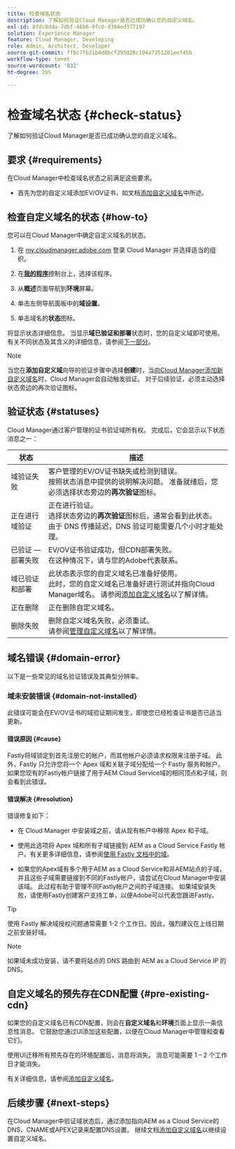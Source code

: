 ```yaml
---
title: 检查域名状态
description: 了解如何验证Cloud Manager是否已成功确认您的自定义域名。
exl-id: 8fdc8dda-7dbf-46b6-9fc6-d304ed377197
solution: Experience Manager
feature: Cloud Manager, Developing
role: Admin, Architect, Developer
source-git-commit: ff8c7fb21b4d8bcf395d28c194a7351281eef45b
workflow-type: tm+mt
source-wordcount: '832'
ht-degree: 26%

---
```



# 检查域名状态 {#check-status}

了解如何验证Cloud Manager是否已成功确认您的自定义域名。

## 要求 {#requirements}

在Cloud Manager中检查域名状态之前满足这些要求。

* 首先为您的自定义域添加EV/OV证书，如文档[添加自定义域名](/help/implementing/cloud-manager/custom-domain-names/add-custom-domain-name.md)中所述。

## 检查自定义域名的状态 {#how-to}

您可以在Cloud Manager中确定自定义域名的状态。

1. 在 [my.cloudmanager.adobe.com](https://my.cloudmanager.adobe.com/) 登录 Cloud Manager 并选择适当的组织。

1. 在&#x200B;**[我的程序](/help/implementing/cloud-manager/navigation.md#my-programs)**&#x200B;控制台上，选择该程序。

1. 从&#x200B;**概述**&#x200B;页面导航到&#x200B;**环境**&#x200B;屏幕。

1. 单击左侧导航面板中的&#x200B;**域设置**。

1. 单击域名的&#x200B;**状态**&#x200B;图标。

将显示状态详细信息。 当显示&#x200B;**域已验证和部署**&#x200B;状态时，您的自定义域即可使用。 有关不同状态及其含义的详细信息，请参阅[下一部分](#statuses)。

>[!NOTE]
>
>当您在&#x200B;**添加自定义域**&#x200B;向导的验证步骤中选择&#x200B;**创建**&#x200B;时，当[向Cloud Manager添加新自定义域名](/help/implementing/cloud-manager/custom-domain-names/add-custom-domain-name.md)时，Cloud Manager会自动触发验证。 对于后续验证，必须主动选择状态旁边的再次验证图标。

## 验证状态 {#statuses}

Cloud Manager通过客户管理的证书验证域所有权。 完成后，它会显示以下状态消息之一：

| 状态 | 描述 |
| --- | --- |
| 域验证失败 | 客户管理的EV/OV证书缺失或检测到错误。<br>按照状态消息中提供的说明解决问题。 准备就绪后，您必须选择状态旁边的&#x200B;**再次验证**&#x200B;图标。 |
| 正在进行域验证 | 正在进行验证。<br>选择状态旁边的&#x200B;**再次验证**&#x200B;图标后，通常会看到此状态。 由于 DNS 传播延迟，DNS 验证可能需要几个小时才能处理。 |
| 已验证 — 部署失败 | EV/OV证书验证成功，但CDN部署失败。<br>在这种情况下，请与您的Adobe代表联系。 |
| 域已验证和部署 | 此状态表示您的自定义域名已准备好使用。<br>此时，您的自定义域名已准备好进行测试并指向Cloud Manager域名。 请参阅[添加自定义域名](/help/implementing/cloud-manager/custom-domain-names/add-custom-domain-name.md)以了解详情。 |
| 正在删除 | 正在删除自定义域名。 |
| 删除失败 | 删除自定义域名失败，必须重试。<br>请参阅[管理自定义域名](/help/implementing/cloud-manager/custom-domain-names/managing-custom-domain-names.md)以了解详情。 |


## 域名错误 {#domain-error}

以下是一些常见的域名验证错误及其典型分辨率。

### 域未安装错误 {#domain-not-installed}

此错误可能会在EV/OV证书的域验证期间发生，即使您已经检查证书是否已适当更新。

#### 错误原因 {#cause}

Fastly将域锁定到首先注册它的帐户，而其他帐户必须请求权限来注册子域。 此外，Fastly 只允许您将一个 Apex 域和关联子域分配给一个 Fastly 服务和帐户。如果您现有的Fastly帐户链接了用于AEM Cloud Service域的相同顶点和子域，则会看到此错误。

#### 错误解决 {#resolution}

错误修复如下：

* 在 Cloud Manager 中安装域之前，请从现有帐户中移除 Apex 和子域。

* 使用此选项将 Apex 域和所有子域链接到 AEM as a Cloud Service Fastly 帐户。有关更多详细信息，请参阅[使用 Fastly 文档中的域](https://docs.fastly.com/en/guides/working-with-domains)。

* 如果您的Apex域有多个用于AEM as a Cloud Service和非AEM站点的子域，并且这些子域需要链接到不同的Fastly帐户，请尝试在Cloud Manager中安装该域。 此过程有助于管理不同Fastly帐户之间的子域连接。 如果域安装失败，请使用Fastly创建客户支持工单，以便Adobe可以代表您跟进Fastly。

>[!TIP]
>
>使用 Fastly 解决域授权问题通常需要 1-2 个工作日。因此，强烈建议在上线日期之前安装好域。

>[!NOTE]
>
>如果域未成功安装，请不要将站点的 DNS 路由到 AEM as a Cloud Service IP 的 DNS。

## 自定义域名的预先存在CDN配置 {#pre-existing-cdn}

如果您的自定义域名已有CDN配置，则会在&#x200B;**自定义域名**&#x200B;和&#x200B;**环境**&#x200B;页面上显示一条信息性消息。 它鼓励您通过UI添加这些配置，以便在Cloud Manager中管理和查看它们。

使用UI迁移所有预先存在的环境配置后，消息将消失。 消息可能需要 1 – 2 个工作日才能消失。

有关详细信息，请参阅[添加自定义域名](/help/implementing/cloud-manager/custom-domain-names/add-custom-domain-name.md)。

## 后续步骤 {#next-steps}

在Cloud Manager中验证域状态后，通过添加指向AEM as a Cloud Service的DNS、CNAME或APEX记录来配置DNS设置。 继续文档[添加自定义域名](/help/implementing/cloud-manager/custom-domain-names/add-custom-domain-name.md)以继续设置自定义域名。
